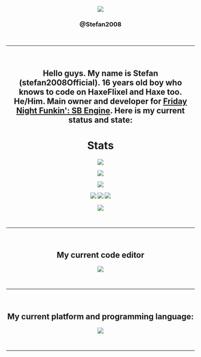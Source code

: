 <div align="center" style="font-weight: bold">

![](https://raw.githubusercontent.com/Stefan2008Git/FNF-SB-Engine/main/assets/preload/images/credits/stefan.png)
<h3>
@Stefan2008<br/>
</h3>

<br/>
<hr />
<br/>

## Hello guys. My name is Stefan (stefan2008Official). 16 years old boy who knows to code on HaxeFlixel and Haxe too. He/Him. Main owner and developer for [Friday Night Funkin': SB Engine](https://gamebanana.com/tools/10824). Here is my current status and state: 

# Stats
![](https://github-readme-stats.vercel.app/api?username=Stefan2008Git&show_icons=true&theme=kacho_ga)

![](https://github-readme-stats.vercel.app/api/pin/?username=Stefan2008Git&&repo=FNF-SB-Engine&cache_seconds=86400&theme=kacho_ga)

![](https://github-readme-stats.vercel.app/api/top-langs/?username=Stefan2008Git&layout=compact&show_icons=true&theme=kacho_ga)

<img src="https://img.shields.io/badge/Fedora Linux 40 KDE Live -34be5b?style=for-the-badge&logo=fedora&logoColor=blue" /> 

<img src="https://img.shields.io/badge/Haxe-orange?style=for-the-badge&logo=haxe&logoColor=D35100" />                                       

<img src="https://img.shields.io/badge/lenovo%20ideapad 14igl05-CF2D2D?style=for-the-badge&logo=lenovo&logoColor=white" />

![](https://komarev.com/ghpvc/?username=Stefan2008Git&color=5b2600)
  
<br/>
<hr />
<br/>
  
## My current code editor
<p>
   <img src="https://skillicons.dev/icons?i=vscode" />
</p>
<br/>
<hr />
<br/>

## My current platform and programming language:
<p>
   <img src="https://skillicons.dev/icons?i=linux,haxe,haxeflixel" />
</p>
<br/>
<hr />
<br/>
